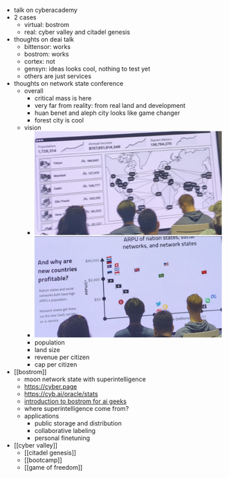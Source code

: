- talk on cyberacademy
- 2 cases
	- virtual: bostrom
	- real: cyber valley and citadel genesis
- thoughts on deai talk
	- bittensor: works
	- bostrom: works
	- cortex: not
	- gensyn: ideas looks cool, nothing to test yet
	- others are just services
- thoughts on network state conference
	- overall
		- critical mass is here
		- very far from reality: from real land and development
		- huan benet and aleph city looks like game changer
		- forest city is cool
	- vision
		- ![image.png](../assets/image_1727963851812_0.png)
		- ![image.png](../assets/image_1727963870454_0.png)
		- population
		- land size
		- revenue per citizen
		- cap per citizen
- [[bostrom]]
	- moon network state with superintelligence
	- https://cyber.page
	- https://cyb.ai/oracle/stats
	- [introduction to bostrom for ai geeks](https://cyber.page/#/page/introduction%20to%20bostrom%20for%20ai%20geeks)
	- where superintelligence come from?
	- applications
		- public storage and distribution
		- collaborative labeling
		- personal finetuning
- [[cyber valley]]
	- [[citadel genesis]]
	- [[bootcamp]]
	- [[game of freedom]]